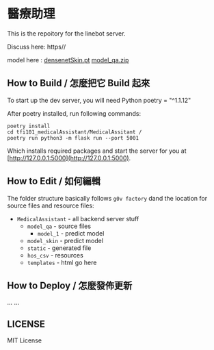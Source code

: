 # 醫療助理 
This is the repoitory for the linebot server.

Discuss here: https//

model here :
[densenetSkin.pt](https://storage.cloud.google.com/tfi101_model/densenetSkin.pt?_ga=2.268373638.-988426728.1642160054&_gac=1.260146815.1642178755.CjwKCAiA24SPBhB0EiwAjBgkhtXZsRIypI4tD_3T38gYX-uWnVg8rGhwgS7uTdVmHTMJjrz5EzoIoxoCiaEQAvD_BwE)
[model_qa.zip](https://storage.cloud.google.com/tfi101_model/model_qa.zip?_ga=2.30008887.-988426728.1642160054&_gac=1.228813678.1642178755.CjwKCAiA24SPBhB0EiwAjBgkhtXZsRIypI4tD_3T38gYX-uWnVg8rGhwgS7uTdVmHTMJjrz5EzoIoxoCiaEQAvD_BwE)

## How to Build / 怎麼把它 Build 起來

To start up the dev server, you will need Python poetry = "^1.1.12"

After poetry installed, run following commands:

    poetry install
    cd tfi101_medicalAssistant/MedicalAssitant /
    poetry run python3 -m flask run --port 5001

Which installs required packages and start the server for you at [http://127.0.0.1:5000](http://127.0.0.1:5000).

## How to Edit / 如何編輯

The folder structure basically follows `g0v factory` dand the location for source files and resource files:

- `MedicalAssistant` - all backend server stuff
  - `model_qa` - source files
    - `model_1` - predict model
  - `model_skin` - predict model
  - `static` - generated file
  - `hos_csv` - resources
  - `templates` - html go here

## How to Deploy / 怎麼發佈更新
...
...


## LICENSE

MIT License


